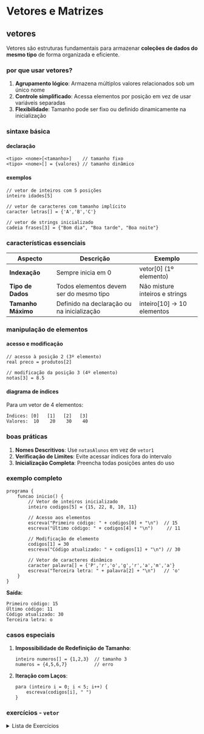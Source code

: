 # Vetores e Matrizes

## vetores

Vetores são estruturas fundamentais para armazenar **coleções de dados do mesmo tipo** de forma organizada e eficiente.

### por que usar vetores?
1. **Agrupamento lógico**: Armazena múltiplos valores relacionados sob um único nome
2. **Controle simplificado**: Acessa elementos por posição em vez de usar variáveis separadas
3. **Flexibilidade**: Tamanho pode ser fixo ou definido dinamicamente na inicialização

### sintaxe básica

#### declaração
```portugol
<tipo> <nome>[<tamanho>]    // tamanho fixo
<tipo> <nome>[] = {valores} // tamanho dinâmico
```

#### exemplos
```portugol
// vetor de inteiros com 5 posições
inteiro idades[5]

// vetor de caracteres com tamanho implícito
caracter letras[] = {'A','B','C'}

// vetor de strings inicializado
cadeia frases[3] = {"Bom dia", "Boa tarde", "Boa noite"}
```

### características essenciais

| Aspecto             | Descrição                                  | Exemplo          |
|---------------------|--------------------------------------------|------------------|
| **Indexação**       | Sempre inicia em 0                         | vetor[0] (1º elemento) |
| **Tipo de Dados**   | Todos elementos devem ser do mesmo tipo    | Não misture inteiros e strings |
| **Tamanho Máximo**  | Definido na declaração ou na inicialização | inteiro[10] → 10 elementos |

### manipulação de elementos

#### acesso e modificação
```portugol
// acesso à posição 2 (3º elemento)
real preco = produtos[2]

// modificação da posição 3 (4º elemento)
notas[3] = 8.5
```

#### diagrama de índices
Para um vetor de 4 elementos:
```
Índices: [0]   [1]   [2]   [3]
Valores:  10    20    30    40
```

### boas práticas
1. **Nomes Descritivos**: Use `notasAlunos` em vez de `vetor1`
2. **Verificação de Limites**: Evite acessar índices fora do intervalo
3. **Inicialização Completa**: Preencha todas posições antes do uso

### exemplo completo
```portugol
programa {
    funcao inicio() {
        // Vetor de inteiros inicializado
        inteiro codigos[5] = {15, 22, 8, 10, 11}

        // Acesso aos elementos
        escreva("Primeiro código: " + codigos[0] + "\n")  // 15
        escreva("Último código: " + codigos[4] + "\n")     // 11

        // Modificação de elemento
        codigos[1] = 30
        escreva("Código atualizado: " + codigos[1] + "\n") // 30

        // Vetor de caracteres dinâmico
        caracter palavra[] = {'P','r','o','g','r','a','m','a'}
        escreva("Terceira letra: " + palavra[2] + "\n")   // 'o'
    }
}
```

**Saída:**
```
Primeiro código: 15
Último código: 11
Código atualizado: 30
Terceira letra: o
```

### casos especiais
1. **Impossibilidade de Redefinição de Tamanho**:
    ```portugol
    inteiro numeros[] = {1,2,3}  // tamanho 3
    numeros = {4,5,6,7}          // erro
    ```

2. **Iteração com Laços**:
    ```portugol
    para (inteiro i = 0; i < 5; i++) {
        escreva(codigos[i], " ")
    }
    ```

### exercícios - `vetor`

<details>
<summary>Lista de Exercícios</summary>

### **Básico**
1. Declare um vetor de 5 números inteiros, leia os valores do usuário e exiba-os.
2. Crie um vetor de 10 números e calcule a soma de todos os elementos.
3. Encontre o maior valor em um vetor de números inteiros aleatórios.
4. Encontre o menor valor em um vetor de números reais aleatórios.
5. Conte quantos números pares existem em um vetor de 15 inteiros aleatórios.
6. Verifique se um número digitado pelo usuário está presente em um vetor gerado aleatoriamente.
7. Calcule a média dos valores de um vetor de notas (valide para valores entre 0 e 10).
8. Substitua todos os números negativos (gerados aleatoriamente) em um vetor por zero.
9. Copie os elementos de um vetor para outro vetor.
10. Exiba os elementos de um vetor aleatórios na ordem inversa.

### **Intermediário**
11. Ordene um vetor de números inteiros em ordem crescente.
12. Retorne a posição da primeira ocorrência de um elemento em um vetor.
13. Inverta a ordem dos elementos de um vetor sem usar um vetor auxiliar.
14. Junte dois vetores ordenados em um terceiro vetor mantendo a ordem.
15. Remova valores duplicados de um vetor e exiba o resultado.
16. Encontre o segundo maior valor em um vetor.
17. Verifique se um vetor está ordenado em ordem crescente.
18. Desloque todos os elementos de um vetor para a esquerda (o primeiro elemento vai para o final).
19. Insira um número em uma posição específica do vetor e ajuste os elementos.
20. Remova todas as ocorrências de um número específico em um vetor.

### **Avançado**
21. Verifique se os elementos de um vetor formam um palíndromo.
22. Conte quantas vezes cada elemento único aparece em um vetor.
23. Rotacione os elementos de um vetor em *k* posições para a direita.
24. Encontre o número ausente em uma sequência de 1 a N armazenada em um vetor (ex: [1, 2, 4] → 3).
25. Encontre a sequência consecutiva mais longa em um vetor não ordenado (ex: [1, 3, 2] → sequência 1-2-3).
26. Encontre dois números em um vetor cuja soma seja igual a um valor alvo.

</details>

